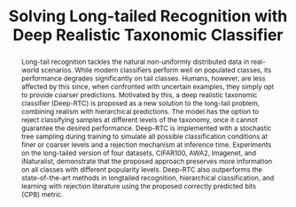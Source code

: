 ---
id:             2020-deep-rtc
title:          "Solving Long-tailed Recognition with Deep Realistic Taxonomic Classifier"
authors:        [Gina, Me, Pei, John, Nuno]
venue:          European Conference on Computer Vision (ECCV), 2020.
year:           "2020-06"
thumbnail:      assets/publications/2020-deep-rtc/thumbnail.jpg
bibtex:         "@inproceedings{Wu20DeepRTC,<br>&emsp;title={Solving Long-tailed Recognition with Deep Realistic Taxonomic Classifier},<br>&emsp;author={Tz-Ying Wu and Pedro Morgado and Pei Wang and Chih-Hui Ho and Nuno Vasconcelos},<br>&emsp;booktitle={European Conference on Computer Vision (ECCV)},<br>&emsp;year={2020}<br>}"
links:
    pdf:        assets/publications/2020-deep-rtc/paper.pdf
    paper:      https://arxiv.org/abs/2007.09898
    suppl:      assets/publications/2020-deep-rtc/supp.pdf
    code:       https://github.com/gina9726/Deep-RTC
    website:    http://www.svcl.ucsd.edu/projects/deep-rtc/
    video:      https://www.youtube.com/watch?v=s9yxA_VAxx0
    bibtex:     assets/publications/2020-deep-rtc/ref.txt
layout: project
short_title: Deep RTC
video_embed: https://www.youtube.com/embed/s9yxA_VAxx0
abstract: "Long-tail recognition tackles the natural non-uniformly distributed data in real-world scenarios. While modern classifiers perform well on populated classes, its performance degrades significantly on tail classes. Humans, however, are less affected by this since, when confronted with uncertain examples, they simply opt to provide coarser predictions. Motivated by this, a deep realistic taxonomic classifier (Deep-RTC) is proposed as a new solution to the long-tail problem, combining realism with hierarchical predictions. The model has the option to reject classifying samples at different levels of the taxonomy, once it cannot guarantee the desired performance. Deep-RTC is implemented with a stochastic tree sampling during training to simulate all possible classification conditions at finer or coarser levels and a rejection mechanism at inference time. Experiments on the long-tailed version of four datasets, CIFAR100, AWA2, Imagenet, and iNaturalist, demonstrate that the proposed approach preserves more information on all classes with different popularity levels. Deep-RTC also outperforms the state-of-the-art methods in longtailed recognition, hierarchical classification, and learning with rejection literature using the proposed correctly predicted bits (CPB) metric."
---
